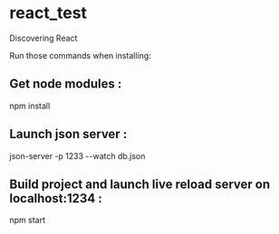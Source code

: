 # react_test
Discovering React

Run those commands when installing:

Get node modules :
--------
npm install

Launch json server :
--------
json-server -p 1233 --watch db.json

Build project and launch live reload server on localhost:1234 :
--------
npm start